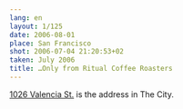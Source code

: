 ```yaml
---
lang: en
layout: 1/125
date: 2006-08-01
place: San Francisco
shot: 2006-07-04 21:20:53+02
taken: July 2006
title: …Only from Ritual Coffee Roasters
---
```


[1026 Valencia St.](http://ritualroasters.com/) is the address in The City.
